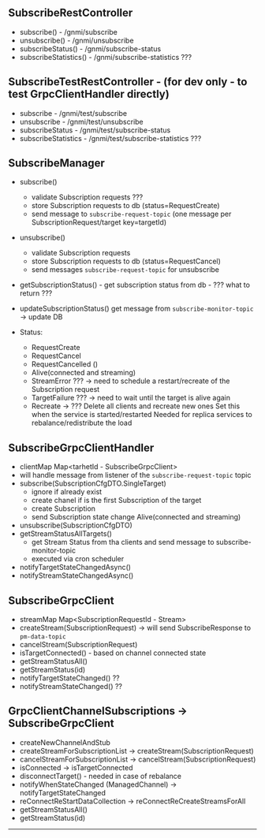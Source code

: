 ## SubscribeRestController
 - subscribe() - /gnmi/subscribe
 - unsubscribe() - /gnmi/unsubscribe
 - subscribeStatus() - /gnmi/subscribe-status
 - subscribeStatistics() - /gnmi/subscribe-statistics ???

## SubscribeTestRestController - (for dev only - to test GrpcClientHandler directly)
- subscribe - /gnmi/test/subscribe
- unsubscribe - /gnmi/test/unsubscribe
- subscribeStatus - /gnmi/test/subscribe-status
- subscribeStatistics - /gnmi/test/subscribe-statistics ???

## SubscribeManager
 - subscribe() 
   - validate Subscription requests ???
   - store Subscription requests to db (status=RequestCreate)
   - send message to `subscribe-request-topic` (one message per SubscriptionRequest/target key=targetId) 
 - unsubscribe()
    - validate Subscription requests
    - store Subscription requests to db (status=RequestCancel)
    - send messages `subscribe-request-topic` for unsubscribe

 - getSubscriptionStatus() - get subscription status from db - ???  what to return ???
 - updateSubscriptionStatus() get message from `subscribe-monitor-topic` -> update DB
 - Status: 
   - RequestCreate  
   - RequestCancel
   - RequestCancelled ()
   - Alive(connected and streaming)
   - StreamError ??? -> need to schedule a restart/recreate of the Subscription request  
   - TargetFailure ??? -> need to wait until the target is alive again
   - Recreate -> ??? Delete all clients and recreate new ones 
                     Set this when the service is started/restarted 
                     Needed for replica services to rebalance/redistribute the load 


## SubscribeGrpcClientHandler
 - clientMap Map<tarhetId - SubscribeGrpcClient>
 - will handle message from listener of the `subscribe-request-topic` topic
 - subscribe(SubscriptionCfgDTO.SingleTarget) 
   - ignore if already exist
   - create chanel if is the first Subscription of the target 
   - create Subscription
   - send Subscription state change Alive(connected and streaming)
 - unsubscribe(SubscriptionCfgDTO)
 - getStreamStatusAllTargets() 
   - get Stream Status from tha clients and send message to subscribe-monitor-topic
   - executed via cron scheduler
 - notifyTargetStateChangedAsync() 
 - notifyStreamStateChangedAsync()  
   
## SubscribeGrpcClient
 - streamMap Map<SubscriptionRequestId - Stream>
 - createStream(SubscriptionRequest) -> will send SubscribeResponse to `pm-data-topic` 
 - cancelStream(SubscriptionRequest)
 - isTargetConnected() - based on channel connected state
 - getStreamStatusAll()
 - getStreamStatus(id)
 - notifyTargetStateChanged() ??
 - notifyStreamStateChanged() ??
## GrpcClientChannelSubscriptions -> SubscribeGrpcClient
 - createNewChannelAndStub
 - createStreamForSubscriptionList -> createStream(SubscriptionRequest)
 - cancelStreamForSubscriptionList -> cancelStream(SubscriptionRequest)
 - isConnected -> isTargetConnected
 - disconnectTarget() - needed in case of rebalance
 - notifyWhenStateChanged (ManagedChannel) -> notifyTargetStateChanged
 - reConnectReStartDataCollection -> reConnectReCreateStreamsForAll
 - getStreamStatusAll()
 - getStreamStatus(id)

---
